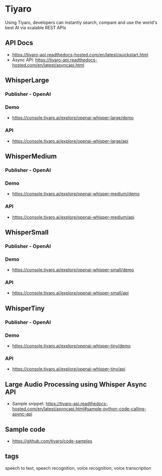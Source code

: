 # Tiyaro
Using Tiyaro, developers can instantly search, compare and use the world's best AI via scalable REST APIs

## API Docs
- https://tiyaro-api.readthedocs-hosted.com/en/latest/quickstart.html
- Async API: https://tiyaro-api.readthedocs-hosted.com/en/latest/asyncapi.html

## WhisperLarge
### Publisher - OpenAI
### Demo
- https://console.tiyaro.ai/explore/openai-whisper-large/demo
### API
- https://console.tiyaro.ai/explore/openai-whisper-large/api

## WhisperMedium
### Publisher - OpenAI
### Demo
- https://console.tiyaro.ai/explore/openai-whisper-medium/demo
### API
- https://console.tiyaro.ai/explore/openai-whisper-medium/api

## WhisperSmall
### Publisher - OpenAI
### Demo
- https://console.tiyaro.ai/explore/openai-whisper-small/demo
### API
- https://console.tiyaro.ai/explore/openai-whisper-small/api

## WhisperTiny
### Publisher - OpenAI
### Demo
- https://console.tiyaro.ai/explore/openai-whisper-tiny/demo
### API
- https://console.tiyaro.ai/explore/openai-whisper-tiny/api

## Large Audio Processing using Whisper Async API
- Sample snippet: https://tiyaro-api.readthedocs-hosted.com/en/latest/asyncapi.html#sample-python-code-calling-async-api

## Sample code
- https://github.com/tiyaro/code-samples

## tags
speech to text, speech recognition, voice recognition, voice transcription
